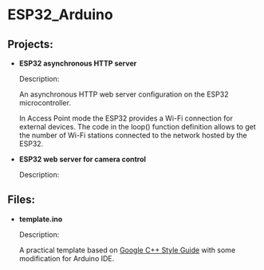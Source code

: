 # ESP32_Arduino

## Projects:

* **ESP32 asynchronous HTTP server**
  
  Description:

  An asynchronous HTTP web server configuration on the ESP32 microcontroller.

  In Access Point mode the ESP32 provides a Wi-Fi connection for external devices. The code in the loop() function definition allows to get the number of Wi-Fi stations connected to the network hosted by the ESP32.

* **ESP32 web server for camera control**
  
  Description:

## Files:

* **template.ino**
  
  Description:

  A practical template based on [Google C++ Style Guide](https://google.github.io/styleguide/cppguide.html) with some modification for Arduino IDE.
